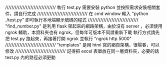 ////////////////////////////////
執行 test.py 需要安裝 python 並按照需求安裝相關套件，請自行完成
////////////////////////////////
在 cmd window 輸入 "python ./test.py" 即可執行本地端顯示號碼的程式
////////////////////////////////
"find_number.py" 是利用 flask 架起來的網路架構，由於沒有 server ，必須使用 ngrok 輔助，本資料夾也有 ngrok，但每年可版本不同請重新下載
執行方式請先把 test.py 跑起來，再接著打開 ngrok 並執行 "ngrok http 5000"
////////////////////////////////
"templates" 是用 html 寫的網頁架構，很陽春，可以修改
////////////////////////////////
記得把 excel 表單放在同一層資料夾，必要的話 test.py 內的路徑必須更動
